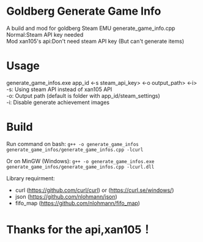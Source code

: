 # Goldberg Generate Game Info

A build and mod for goldberg Steam EMU generate_game_info.cpp  
Normal:Steam API key needed  
Mod xan105's api:Don't need steam API key (But can't generate items)  

# Usage

generate_game_infos.exe app_id <-s steam_api_key> <-o output_path> <-i>  
-s: Using steam API instead of xan105 API  
-o: Output path (default is folder with app_id/steam_settings)  
-i: Disable generate achievement images  

# Build

Run command on bash:
`g++ -o generate_game_infos generate_game_infos/generate_game_infos.cpp -lcurl`

Or on MinGW (Windows):
`g++ -o generate_game_infos.exe generate_game_infos/generate_game_infos.cpp -lcurl.dll`

Library requirment:
 * curl (https://github.com/curl/curl) or (https://curl.se/windows/)
 * json (https://github.com/nlohmann/json)
 * fifo_map (https://github.com/nlohmann/fifo_map)

# Thanks for the api,xan105！
